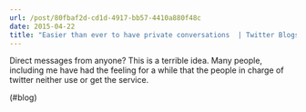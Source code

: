 ```yaml
---
url: /post/80fbaf2d-cd1d-4917-bb57-4410a880f48c
date: 2015-04-22
title: "Easier than ever to have private conversations  | Twitter Blogs"
---
```


Direct messages from anyone? This is a terrible idea. Many people, including me have had the feeling for a while that the people in charge of twitter neither use or get the service.



(#blog)